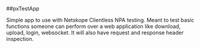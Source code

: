 ##pxTestApp

Simple app to use with Netskope Clientless NPA testing. Meant to test basic functions someone can perform over a web application like download, upload, login, websocket. It will also have request and response header inspection. 

